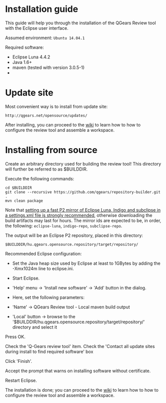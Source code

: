 # Installation guide

This guide will help you through the installation of the QGears Review tool with the Eclipse user interface.

Assumed environment: ```Ubuntu 14.04.1```

Required software:

 * Eclipse Luna 4.4.2
 * Java 1.6+
 * maven (tested with version 3.0.5-1)
 * 
 
# Update site

Most convenient way is to install from update site:
```
http://qgears.net/opensource/updates/
```

After installing, you can proceed to the [wiki](https://github.com/qgears/qgears-review-tool/wiki) to learn how to how to configure the review tool and assemble a workspace.

# Installing from source

Create an arbitrary directory used for building the review tool! This directory will further be referred to as $BUILDDIR. 

Execute the following commands:
```
cd $BUILDDIR
git clone --recursive https://github.com/qgears/repository-builder.git .
mvn clean package
```

Note that [setting up a fast P2 mirror of Eclipse Luna, Indigo and subclipse in a settings.xml file is strongly recommended](https://wiki.eclipse.org/Tycho/Target_Platform/Authentication_and_Mirrors), otherwise downloading the build artifacts may last for hours. The mirror ids are expected to be, in order, the following: ```eclipse-luna```, ```indigo-repo```, ```subclipse-repo```.

The output will be an Eclipse P2 repository, placed in this directory:

```
$BUILDDIR/hu.qgears.opensource.repository/target/repository/
```

Recommended Eclipse configuration:
* Set the Java heap size used by Eclipse at least to 1GBytes by adding the -Xmx1024m line to eclipse.ini.
 * Start Eclipse.
 * 'Help' menu -> 'Install new software' -> 'Add' button in the dialog.
  * Here, set the following parameters:

   * 'Name' -> QGears Review tool - Local maven build output 
   * 'Local' button -> browse to the '$BUILDDIR/hu.qgears.opensource.repository/target/repository/' directory and select it

Press OK.

Check the 'Q-Gears review tool' item.
Check the 'Contact all update sites during install to find required software' box

Click 'Finish'.

Accept the prompt that warns on installing software without certificate.

Restart Eclipse.

The installation is done; you can proceed to the [wiki](https://github.com/qgears/qgears-review-tool/wiki) to learn how to how to configure the review tool and assemble a workspace.
